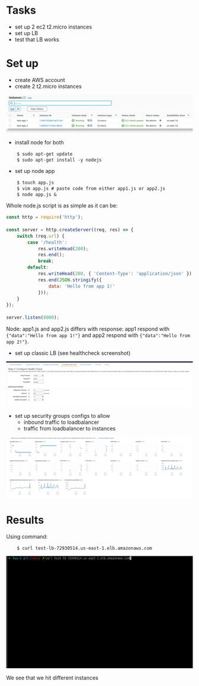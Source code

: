 # Tasks
* set up 2 ec2 t2.micro instances
* set up LB
* test that LB works

# Set up
* create AWS account
* create 2 t2.micro instances

![image](https://github.com/Nazar910/hsa-5/blob/main/L23/media/instances.png?raw=true)

* install node for both
```
    $ sudo apt-get update
    $ sudo apt-get install -y nodejs
```
* set up node app
```
    $ touch app.js
    $ vim app.js # paste code from either app1.js or app2.js
    $ node app.js &
```

Whole node.js script is as simple as it can be:
```javascript
const http = require('http');

const server = http.createServer((req, res) => {
    switch (req.url) {
        case '/health':
            res.writeHead(200);
            res.end();
            break;
        default:
            res.writeHead(200, { 'Content-Type': 'application/json' });
            res.end(JSON.stringify({
                data: 'Hello from app 1!'
            }));
    }
});

server.listen(8000);

```

Node: app1.js and app2.js differs with response: app1 respond with `{"data":"Hello from app 1!"}` and app2 respond with `{"data":"Hello from app 2!"}`.

* set up classic LB (see healthcheck screenshot)

![image](https://github.com/Nazar910/hsa-5/blob/main/L23/media/healthchecks.png?raw=true)

* set up security groups configs to allow
  * inbound traffic to loadbalancer
  * traffic from loadbalancer to instances

![image](https://github.com/Nazar910/hsa-5/blob/main/L23/media/lb-metrics.png?raw=true)

# Results

Using command:
```
    $ curl test-lb-72930514.us-east-1.elb.amazonaws.com
```

![image](https://github.com/Nazar910/hsa-5/blob/main/L23/media/aws-lb-example.gif?raw=true)

We see that we hit different instances
